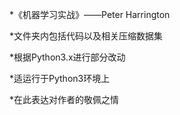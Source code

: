*《机器学习实战》——Peter Harrington

*文件夹内包括代码以及相关压缩数据集

*根据Python3.x进行部分改动

*适运行于Python3环境上

*在此表达对作者的敬佩之情
